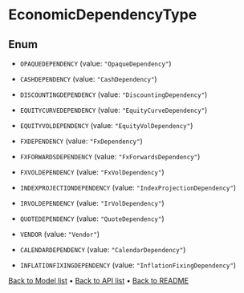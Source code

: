 

# EconomicDependencyType

## Enum


* `OPAQUEDEPENDENCY` (value: `"OpaqueDependency"`)

* `CASHDEPENDENCY` (value: `"CashDependency"`)

* `DISCOUNTINGDEPENDENCY` (value: `"DiscountingDependency"`)

* `EQUITYCURVEDEPENDENCY` (value: `"EquityCurveDependency"`)

* `EQUITYVOLDEPENDENCY` (value: `"EquityVolDependency"`)

* `FXDEPENDENCY` (value: `"FxDependency"`)

* `FXFORWARDSDEPENDENCY` (value: `"FxForwardsDependency"`)

* `FXVOLDEPENDENCY` (value: `"FxVolDependency"`)

* `INDEXPROJECTIONDEPENDENCY` (value: `"IndexProjectionDependency"`)

* `IRVOLDEPENDENCY` (value: `"IrVolDependency"`)

* `QUOTEDEPENDENCY` (value: `"QuoteDependency"`)

* `VENDOR` (value: `"Vendor"`)

* `CALENDARDEPENDENCY` (value: `"CalendarDependency"`)

* `INFLATIONFIXINGDEPENDENCY` (value: `"InflationFixingDependency"`)



[Back to Model list](../README.md#documentation-for-models) &#8226; [Back to API list](../README.md#documentation-for-api-endpoints) &#8226; [Back to README](../README.md)



